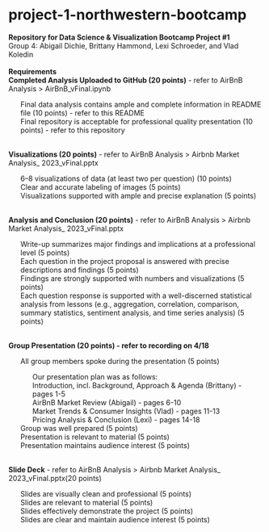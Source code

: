 # project-1-northwestern-bootcamp
<b>Repository for Data Science &amp; Visualization Bootcamp Project #1</b>
<br> Group 4: Abigail Dichie, Brittany Hammond, Lexi Schroeder, and Vlad Koledin
<br>
<br>
<b>Requirements</b><br>
<b>Completed Analysis Uploaded to GitHub (20 points)</b> - refer to AirBnB Analysis > AirBnB_vFinal.ipynb
<ul>Final data analysis contains ample and complete information in README file (10 points) - refer to this README<br>
  Final repository is acceptable for professional quality presentation (10 points) - refer to this repository </ul>
<br>
<b>Visualizations (20 points)</b> - refer to AirBnB Analysis > Airbnb Market Analysis_ 2023_vFinal.pptx<br>
<ul>6–8 visualizations of data (at least two per question) (10 points)
<br>Clear and accurate labeling of images (5 points)
<br>Visualizations supported with ample and precise explanation (5 points)</ul>
<br>
<b>Analysis and Conclusion (20 points)</b> - refer to AirBnB Analysis > Airbnb Market Analysis_ 2023_vFinal.pptx<br>
<ul>Write-up summarizes major findings and implications at a professional level (5 points)<br>
Each question in the project proposal is answered with precise descriptions and findings (5 points)<br>
Findings are strongly supported with numbers and visualizations (5 points)<br>
Each question response is supported with a well-discerned statistical analysis from lessons (e.g., aggregation, correlation, comparison, summary statistics, sentiment analysis, and time series analysis) (5 points)</ul>
<br>
<b>Group Presentation (20 points) - refer to recording on 4/18</b>
<ul>All group members spoke during the presentation (5 points)<br>
  <ul>Our presentation plan was as follows:<br>
  Introduction, incl. Background, Approach & Agenda (Brittany) - pages 1-5<br>
  AirBnB Market Review (Abigail) - pages 6-10<br>
  Market Trends & Consumer Insights (Vlad) - pages 11-13<br>
  Pricing Analysis & Conclusion (Lexi) - pages 14-18<br></ul>
  Group was well prepared (5 points)<br>
  Presentation is relevant to material (5 points)<br>
  Presentation maintains audience interest (5 points)</ul>
<br>
<b>Slide Deck</b> - refer to AirBnB Analysis > Airbnb Market Analysis_ 2023_vFinal.pptx(20 points)
<ul>Slides are visually clean and professional (5 points)<br>
Slides are relevant to material (5 points)<br>
Slides effectively demonstrate the project (5 points)<br>
Slides are clear and maintain audience interest (5 points)<br></ul>

